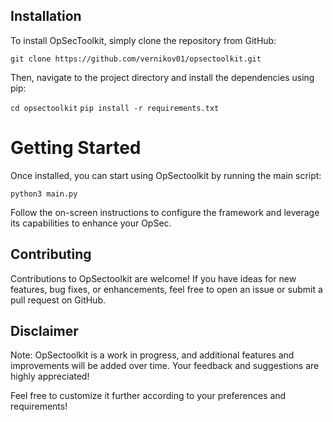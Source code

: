 ## Installation

To install OpSecToolkit, simply clone the repository from GitHub:

```git clone https://github.com/vernikov01/opsectoolkit.git```

Then, navigate to the project directory and install the dependencies using pip:

```cd opsectoolkit```
```pip install -r requirements.txt```



<h1>Getting Started</h1>


Once installed, you can start using OpSectoolkit by running the main script:

`python3 main.py`

Follow the on-screen instructions to configure the framework and leverage its capabilities to enhance your OpSec.

<h2>Contributing</h2>

Contributions to OpSectoolkit are welcome! If you have ideas for new features, bug fixes, or enhancements, feel free to open an issue or submit a pull request on GitHub.


<h2>Disclaimer</h2>

Note: OpSectoolkit is a work in progress, and additional features and improvements will be added over time. Your feedback and suggestions are highly appreciated!



Feel free to customize it further according to your preferences and requirements!
